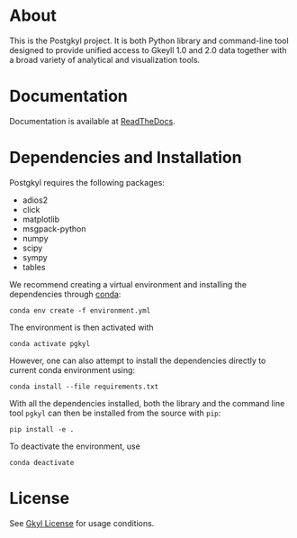 # About

This is the Postgkyl project. It is both Python library and command-line tool
designed to provide unified access to Gkeyll 1.0 and 2.0 data together with a
broad variety of analytical and visualization tools.

# Documentation

Documentation is available at [ReadTheDocs](http://gkeyll.rtfd.io).

# Dependencies and Installation

Postgkyl requires the following packages:

  * adios2
  * click
  * matplotlib
  * msgpack-python
  * numpy
  * scipy
  * sympy
  * tables

We recommend creating a virtual environment and installing the dependencies
through [conda](https://conda.io/miniconda.html):
```
conda env create -f environment.yml
```

The environment is then activated with
```
conda activate pgkyl
```

However, one can also attempt to install the dependencies directly to current
conda environment using:
```
conda install --file requirements.txt
```

With all the dependencies installed, both the library and the command line tool
`pgkyl` can then be installed from the source with `pip`:
```
pip install -e .
```

To deactivate the environment, use
```
conda deactivate
```

# License

See [Gkyl License](http://gkyl.readthedocs.io/en/latest/license.html)
for usage conditions.
